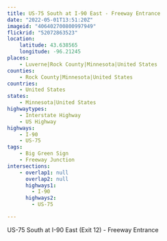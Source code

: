 ```yaml
---
title: US-75 South at I-90 East - Freeway Entrance
date: "2022-05-01T13:51:20Z"
imageid: "406402700800997949"
flickrid: "52072863523"
location:
    latitude: 43.638565
    longitude: -96.21245
places:
    - Luverne|Rock County|Minnesota|United States
counties:
    - Rock County|Minnesota|United States
countries:
    - United States
states:
    - Minnesota|United States
highwaytypes:
    - Interstate Highway
    - US Highway
highways:
    - I-90
    - US-75
tags:
    - Big Green Sign
    - Freeway Junction
intersections:
    - overlap1: null
      overlap2: null
      highways1:
        - I-90
      highways2:
        - US-75

---
```

US-75 South at I-90 East (Exit 12) - Freeway Entrance